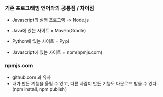 ### 기존 프로그래밍 언어와의 공통점 / 차이점

- Javascript의 실행 프로그램 -> Node.js

- Java에 있는 사이트 = Maven(Gradle)
- Python에 있는 사이트 = Pypi
- Javascript에 있는 사이트 = npm(npmjs.com)

### npmjs.com

- github.com 과 유사
- 내가 만든 기능을 올릴 수 있고, 다른 사람이 만든 기능도 다운로드 받을 수 있다. (npm install, npm publish)
